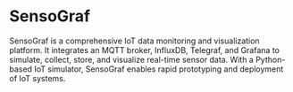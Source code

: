 # SensoGraf
SensoGraf is a comprehensive IoT data monitoring and visualization platform. It integrates an MQTT broker, InfluxDB, Telegraf, and Grafana to simulate, collect, store, and visualize real-time sensor data. With a Python-based IoT simulator, SensoGraf enables rapid prototyping and deployment of IoT systems.
